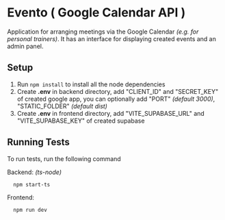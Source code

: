 # Evento ( Google Calendar API )

Application for arranging meetings via the Google Calendar _(e.g. for personal trainers)_.
It has an interface for displaying created events and an admin panel.

## Setup

1. Run `npm install` to install all the node dependencies
2. Create **.env** in backend directory, add "CLIENT_ID" and "SECRET_KEY" of created google app, you can optionally add "PORT" _(default 3000)_, "STATIC_FOLDER" _(default dist)_
3. Create **.env** in frontend directory, add "VITE_SUPABASE_URL" and "VITE_SUPABASE_KEY" of created supabase

## Running Tests

To run tests, run the following command

Backend: _(ts-node)_

```bash
  npm start-ts
```

Frontend:

```bash
  npm run dev
```
